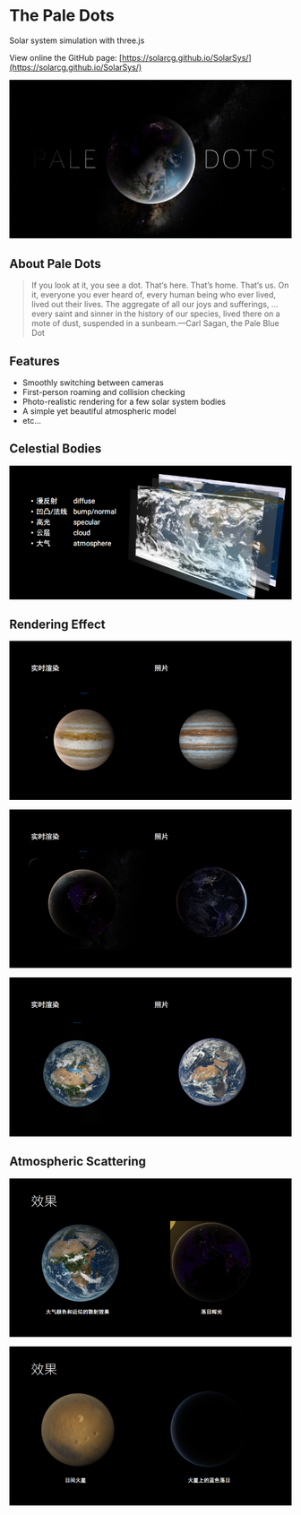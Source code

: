 # The Pale Dots

Solar system simulation with three.js

View online the GitHub page: [https://solarcg.github.io/SolarSys/](https://solarcg.github.io/SolarSys/)

![](res/loading/splash.png)

## About Pale Dots

> If you look at it, you see a dot. That‘s here. That’s home. That‘s us. On it, everyone you ever heard of,  every human being who ever lived, lived out their lives. The aggregate of all our joys and sufferings, … every saint and sinner in the history of our species, lived there on a mote of dust, suspended in a sunbeam.—Carl Sagan, the Pale Blue Dot

## Features

- Smoothly switching between cameras
- First-person roaming and collision checking
- Photo-realistic rendering for a few solar system bodies
- A simple yet beautiful atmospheric model
- etc...

## Celestial Bodies

![](./images/4.png)

 ## Rendering Effect

![](./images/1.png) 

![](./images/2.png) 

![](./images/3.png) 

## Atmospheric Scattering

![](./images/5.png) 

![](./images/6.png) 